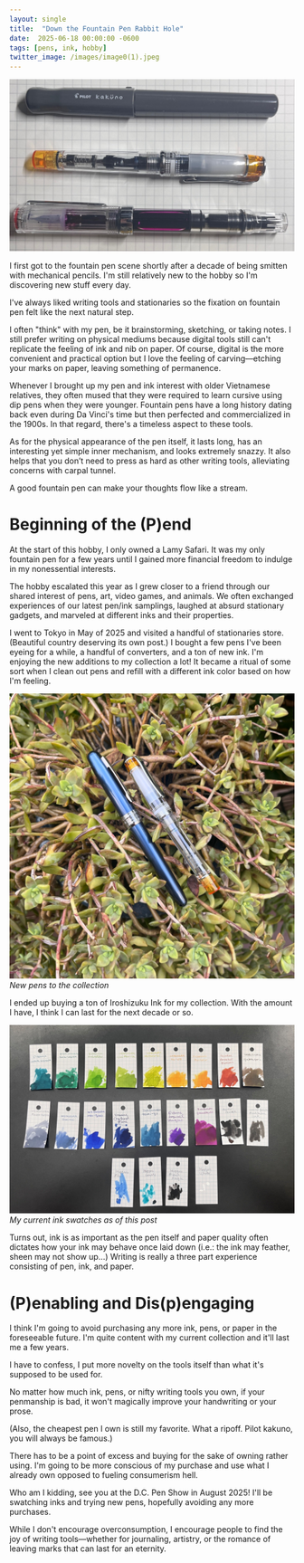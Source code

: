 ```yaml
---
layout: single
title:  "Down the Fountain Pen Rabbit Hole"
date:  2025-06-18 00:00:00 -0600
tags: [pens, ink, hobby]
twitter_image: /images/image0(1).jpeg
---
```


![New Pens to the Collection](/assets/images/pens2025header.jpeg)

I first got to the fountain pen scene shortly after a decade of being smitten with mechanical pencils. 
I'm still relatively new to the hobby so I'm discovering new stuff every day. 
 

I've always liked writing tools and stationaries so the fixation on fountain pen felt like the next natural step. 

I often "think" with my pen, be it brainstorming, sketching, or taking notes.
I still prefer writing on physical mediums because digital tools still can't replicate the feeling of ink and nib on paper. Of course, digital is the more convenient and practical option but I love the feeling of carving—etching your marks on paper, leaving something of permanence.

Whenever I brought up my pen and ink interest with older Vietnamese relatives, they often mused that they were required to learn cursive using dip pens when they were younger.
Fountain pens have a long history dating back even during Da Vinci's time but then perfected and commercialized in the 1900s. In that regard, there's a timeless aspect to these tools. 


As for the physical appearance of the pen itself, it lasts long, has an interesting yet simple inner mechanism, and looks extremely snazzy. It also helps that you don’t need to press as hard as other writing tools, alleviating concerns with carpal tunnel. 


A good fountain pen can make your thoughts flow like a stream.


# Beginning of the (P)end

At the start of this hobby, I only owned a Lamy Safari.
It was my only fountain pen for a few years until I gained more financial freedom to indulge in my nonessential interests.


The hobby escalated this year as I grew closer to a friend through our shared interest of pens, art, video games, and animals. 
We often exchanged experiences of our latest pen/ink samplings, laughed at absurd stationary gadgets, and marveled at different inks and their properties. 


I went to Tokyo in May of 2025 and visited a handful of stationaries store. (Beautiful country deserving its own post.) I bought a few pens I've been eyeing for a while, a handful of converters, and a ton of new ink. I'm enjoying the new additions to my collection a lot!  It became a ritual of some sort when I clean out pens and refill with a different ink color based on how I'm feeling.


![New Pens to the Collection](/assets/images/pens2025new.jpeg "New Pens to the Collection")
<i>New pens to the collection</i>


I ended up buying a ton of Iroshizuku Ink for my collection. With the amount I have, I think I can last for the next decade or so. 


![State of Ink Collection Summer 2025](/assets/images/pens2025swatches.jpeg)
<i>My current ink swatches as of this post</i>


Turns out, ink is as important as the pen itself and paper quality often dictates how your ink may behave once laid down (i.e.: the ink may feather, sheen may not show up...) Writing is really a three part experience consisting of pen, ink, and paper.

# (P)enabling and Dis(p)engaging

I think I'm going to avoid purchasing any more ink, pens, or paper 
in the foreseeable future. I'm quite content with my current collection and it'll last me a few years.


I have to confess, I put more novelty on the tools itself than what it's supposed to be used for.

No matter how much ink, pens, or nifty writing tools you own, if your penmanship is bad, it won't magically improve your handwriting or your prose. 

 (Also, the cheapest pen I own is still my favorite. What a ripoff. Pilot kakuno, you will always be famous.)

There has to be a point of excess and buying for the sake of owning rather using. I'm going to be more conscious of my purchase and use what I already own opposed to fueling consumerism hell.
 

Who am I kidding, see you at the D.C. Pen Show in August 2025! I'll be swatching inks and trying new pens, hopefully avoiding any more purchases.

While I don't encourage overconsumption, I encourage people to find the joy of writing tools—whether for journaling, artistry, or the romance of leaving marks that can last for an eternity.